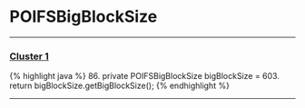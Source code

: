 # POIFSBigBlockSize

***

### [Cluster 1](./1)
{% highlight java %}
86. private POIFSBigBlockSize bigBlockSize = 
603.   return bigBlockSize.getBigBlockSize();
{% endhighlight %}

***

